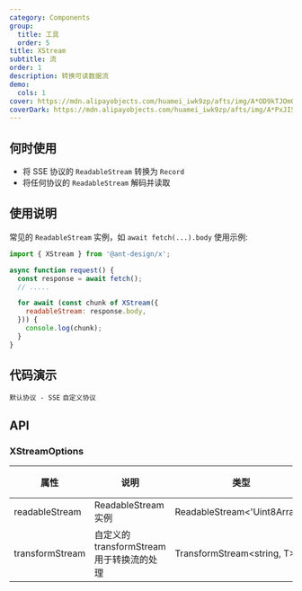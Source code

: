 ```yaml
---
category: Components
group:
  title: 工具
  order: 5
title: XStream
subtitle: 流
order: 1
description: 转换可读数据流
demo:
  cols: 1
cover: https://mdn.alipayobjects.com/huamei_iwk9zp/afts/img/A*OD9kTJOmGdsAAAAAAAAAAAAADgCCAQ/original
coverDark: https://mdn.alipayobjects.com/huamei_iwk9zp/afts/img/A*PxJISo5t2YgAAAAAAAAAAAAADgCCAQ/original
---
```


## 何时使用

- 将 SSE 协议的 `ReadableStream` 转换为 `Record`
- 将任何协议的 `ReadableStream` 解码并读取

## 使用说明

常见的 `ReadableStream` 实例，如 `await fetch(...).body` 使用示例:

```js
import { XStream } from '@ant-design/x';

async function request() {
  const response = await fetch();
  // .....

  for await (const chunk of XStream({
    readableStream: response.body,
  })) {
    console.log(chunk);
  }
}
```

## 代码演示

<code src="./demo/default-protocol.tsx">默认协议 - SSE</code> <code src="./demo/custom-protocol.tsx">自定义协议</code>

## API

### XStreamOptions

| 属性 | 说明 | 类型 | 默认值 | 版本 |
| --- | --- | --- | --- | --- |
| readableStream | ReadableStream 实例 | ReadableStream<'Uint8Array'> | - | - |
| transformStream | 自定义的 transformStream 用于转换流的处理 | TransformStream<string, T> | sseTransformStream | - |
